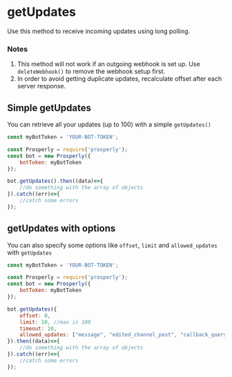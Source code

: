 # getUpdates

Use this method to receive incoming updates using long polling.

### Notes

1. This method will not work if an outgoing webhook is set up. Use `deleteWebhook()` to remove the webhook setup first.
2. In order to avoid getting duplicate updates, recalculate offset after each server response.

## Simple getUpdates

You can retrieve all your updates (up to 100) with a simple `getUpdates()`

```javascript
const myBotToken = 'YOUR-BOT-TOKEN';

const Prosperly = require('prosperly');
const bot = new Prosperly({
    botToken: myBotToken
});

bot.getUpdates().then((data)=>{
    //do something with the array of objects
}).catch((err)=>{
    //catch some errors
});
```

## getUpdates with options

You can also specify some options like `offset`, `limit` and `allowed_updates` with `getUpdates`

```javascript
const myBotToken = 'YOUR-BOT-TOKEN';

const Prosperly = require('prosperly');
const bot = new Prosperly({
    botToken: myBotToken
});

bot.getUpdates({
    offset: 0,
    limit: 10, //max is 100
    timeout: 10,
    allowed_updates: ["message", "edited_channel_post", "callback_query"]
}).then((data)=>{
    //do something with the array of objects
}).catch((err)=>{
    //catch some errors
});
```
